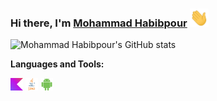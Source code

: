 ### Hi there, I'm [Mohammad Habibpour](https://habibpour.ir) <img src="https://raw.githubusercontent.com/ABSphreak/ABSphreak/master/gifs/Hi.gif" width="30px"> 


![Mohammad Habibpour's GitHub stats](https://ghttps://github-readme-stats.vercel.app/api?username=MohammadHabibpour&show_icons=true&theme=algolia&include_all_commits=true&count_private=true)

**Languages and Tools:**  

<code><img height="20" src="https://raw.githubusercontent.com/github/explore/80688e429a7d4ef2fca1e82350fe8e3517d3494d/topics/kotlin/kotlin.png"></code>
<code><img height="20" src="https://raw.githubusercontent.com/github/explore/80688e429a7d4ef2fca1e82350fe8e3517d3494d/topics/java/java.png"></code>
<code><img height="20" src="https://raw.githubusercontent.com/github/explore/80688e429a7d4ef2fca1e82350fe8e3517d3494d/topics/android/android.png"></code>
